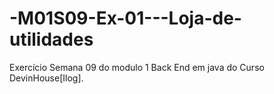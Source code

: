 # -M01S09-Ex-01---Loja-de-utilidades
Exercício Semana 09 do modulo 1 Back End em java do Curso DevinHouse[Ilog].
